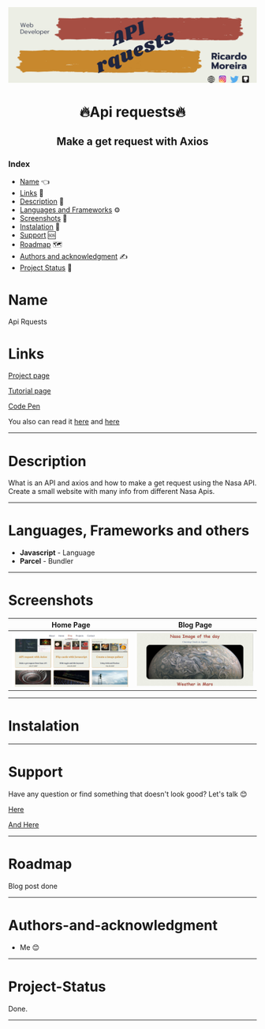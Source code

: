 [![Social banner for mugas](./assets/api_request_banner.png)](http://gscreations.io/)

<h1 align="center"> 🔥Api requests🔥</h1>

<h2 align="center"> Make a get request with Axios</h2>

### Index

- [Name](#Name) 👈
- [Links](#Links) 🔗
- [Description](#Description) 📖
- [Languages and Frameworks](####Languages-and-Frameworks) ⚙️
- [Screenshots](#Screenshots) 📱
- [Instalation](#Instalation) 🧩
- [Support](#Support) 🆘
- [Roadmap](#Roadmap) 🗺️
- [Authors and acknowledgment](####Authors-and-acknowledgment) ✍️
- [Project Status](#Project-Status) 📜

# Name

Api Rquests

# Links

[Project page](https://nasaapiaxios.netlify.app/)

[Tutorial page](https://www.ricardomoreira.io/blog/2020-07-22-api-request-with-axios)

[Code Pen](https://codepen.io/collection/AdQGRM)

You also can read it [here](https://dev.to/mugas/make-a-api-request-using-axios-and-nasa-api-5h11) and [here](https://medium.com/@ricardo.d.moreira.rm/make-a-api-request-using-axios-and-nasa-api-8af4925acc4f)

---

# Description

What is an API and axios and how to make a get request using the Nasa API. Create a small website with many info from different Nasa Apis.

---

# Languages, Frameworks and others

- **Javascript** - Language
- **Parcel** - Bundler

---

# Screenshots

|           Home Page           |         Blog Page          |
| :---------------------------: | :------------------------: |
| ![](../assets/screenshot.png) | ![](./assets/nasa_api.png) |

---

# Instalation

---

# Support

Have any question or find something that doesn't look good? Let's talk 😊

[Here](https://github.com/mugas)

[And Here](https://www.ricardomoreira.io/about)

---

# Roadmap

Blog post done

---

# Authors-and-acknowledgment

- Me 😊

---

# Project-Status

Done.

---
